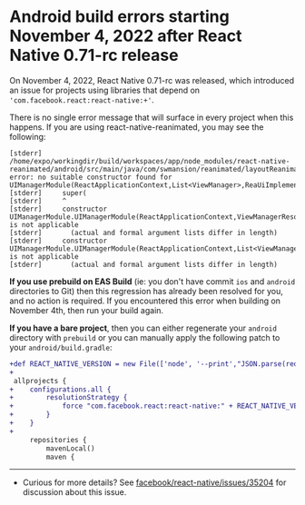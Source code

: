 # Android build errors starting November 4, 2022 after React Native 0.71-rc release

On November 4, 2022, React Native 0.71-rc was released, which introduced an issue for projects using libraries that depend on `'com.facebook.react:react-native:+'`.

There is no single error message that will surface in every project when this happens. If you are using react-native-reanimated, you may see the following:

```
[stderr] /home/expo/workingdir/build/workspaces/app/node_modules/react-native-reanimated/android/src/main/java/com/swmansion/reanimated/layoutReanimation/ReanimatedUIManager.java:38: error: no suitable constructor found for UIManagerModule(ReactApplicationContext,List<ViewManager>,ReaUiImplementationProvider,int)
[stderr]     super(
[stderr]     ^
[stderr]     constructor UIManagerModule.UIManagerModule(ReactApplicationContext,ViewManagerResolver,int) is not applicable
[stderr]       (actual and formal argument lists differ in length)
[stderr]     constructor UIManagerModule.UIManagerModule(ReactApplicationContext,List<ViewManager>,int) is not applicable
[stderr]       (actual and formal argument lists differ in length)
```

**If you use prebuild on EAS Build** (ie: you don't have commit `ios` and `android` directories to Git) then this regression has already been resolved for you, and no action is required. If you encountered this error when building on November 4th, then run your build again.

**If you have a bare project**, then you can either regenerate your `android` directory with `prebuild` or you can manually apply the following patch to your `android/build.gradle`:

```diff
+def REACT_NATIVE_VERSION = new File(['node', '--print',"JSON.parse(require('fs').readFileSync(require.resolve('react-native/package.json'), 'utf-8')).version"].execute(null, rootDir).text.trim())
+
 allprojects {
+    configurations.all {
+        resolutionStrategy {
+            force "com.facebook.react:react-native:" + REACT_NATIVE_VERSION
+        }
+    }
+
     repositories {
         mavenLocal()
         maven {
```

<hr />

- Curious for more details? See [facebook/react-native/issues/35204](https://github.com/facebook/react-native/issues/35204) for discussion about this issue.